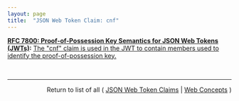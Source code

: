 ```yaml
---
layout: page
title:  "JSON Web Token Claim: cnf"
---
```


**[RFC 7800: Proof-of-Possession Key Semantics for JSON Web Tokens (JWTs)](/specs/IETF/RFC/7800 "This specification describes how to declare in a JSON Web Token (JWT) that the presenter of the JWT possesses a particular proof-of-possession key and how the recipient can cryptographically confirm proof of possession of the key by the presenter. Being able to prove possession of a key is also sometimes described as the presenter being a holder-of-key."):** [The "cnf" claim is used in the JWT to contain members used to identify the proof-of-possession key.](http://tools.ietf.org/html/rfc7800#section-3.1 "Read documentation for JSON Web Token Claim &#34;cnf&#34;")

<br/>
<hr/>

<p style="text-align: right">Return to list of all ( <a href="../jwt-claims">JSON Web Token Claims</a> | <a href="../">Web Concepts</a> )</p>